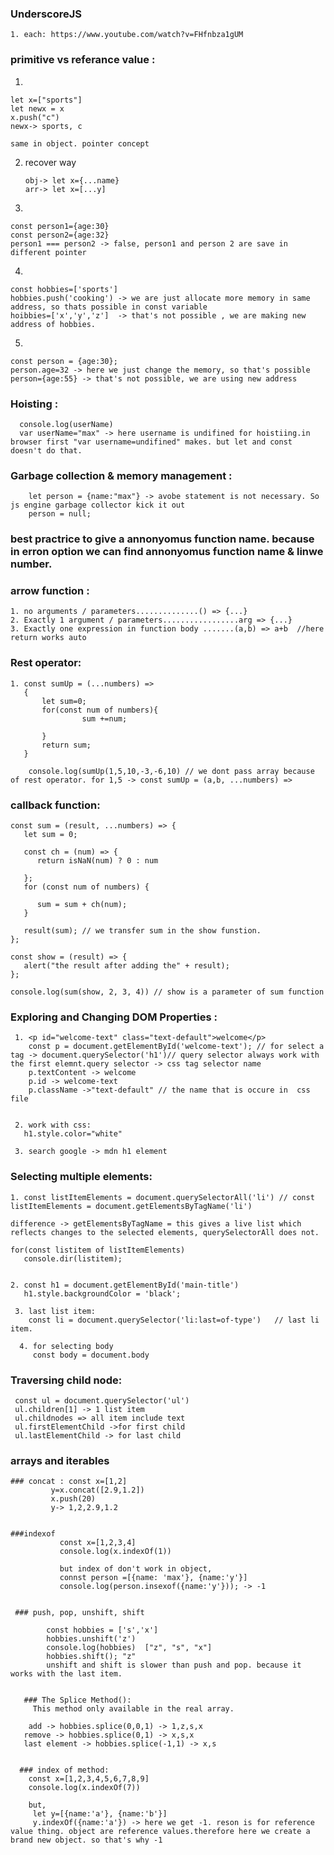 ### UnderscoreJS
    1. each: https://www.youtube.com/watch?v=FHfnbza1gUM
    
    
    
### primitive vs referance value :
1.

    let x=["sports"]
    let newx = x
    x.push("c")
    newx-> sports, c
    
    same in object. pointer concept
    

2. recover way
        
       obj-> let x={...name}
       arr-> let x=[...y]
       
3.

    const person1={age:30}
    const person2={age:32}
    person1 === person2 -> false, person1 and person 2 are save in different pointer
    
    
4.

    const hobbies=['sports']
    hobbies.push('cooking') -> we are just allocate more memory in same address, so thats possible in const variable
    hoibbies=['x','y','z']  -> that's not possible , we are making new address of hobbies.
    
5.
 
    const person = {age:30};
    person.age=32 -> here we just change the memory, so that's possible
    person={age:55} -> that's not possible, we are using new address
    
    
 ### Hoisting :
 
      console.log(userName)
      var userName="max" -> here username is undifined for hoistiing.in browser first "var username=undifined" makes. but let and const doesn't do that.
      
      
  ### Garbage collection & memory management :
        let person = {name:"max"} -> avobe statement is not necessary. So js engine garbage collector kick it out
        person = null; 
        
 ### best practrice to give a annonyomus function name. because in erron option we can find annonyomus function name & linwe number.
 
 
 ### arrow function :
    1. no arguments / parameters..............() => {...}
    2. Exactly 1 argument / parameters.................arg => {...}
    3. Exactly one expression in function body .......(a,b) => a+b  //here return works auto
    
    
    
 ### Rest operator:
 
    1. const sumUp = (...numbers) =>
       {
           let sum=0;
           for(const num of numbers){   
                    sum +=num;
           
           }
           return sum;
       }
       
        console.log(sumUp(1,5,10,-3,-6,10) // we dont pass array because of rest operator. for 1,5 -> const sumUp = (a,b, ...numbers) =>
        
        
### callback function:

    const sum = (result, ...numbers) => {
       let sum = 0;

       const ch = (num) => {
          return isNaN(num) ? 0 : num

       };
       for (const num of numbers) {

          sum = sum + ch(num);
       }

       result(sum); // we transfer sum in the show funstion.
    };

    const show = (result) => {
       alert("the result after adding the" + result);
    };

    console.log(sum(show, 2, 3, 4)) // show is a parameter of sum function
    
    
 
 
### Exploring and Changing DOM Properties :

    
     1. <p id="welcome-text" class="text-default">welcome</p>
        const p = document.getElementById('welcome-text'); // for select a tag -> document.querySelector('h1')// query selector always work with the first elemnt.query selector -> css tag selector name 
        p.textContent -> welcome
        p.id -> welcome-text
        p.className ->"text-default" // the name that is occure in  css file 
     
     
     2. work with css:
       h1.style.color="white"
       
     3. search google -> mdn h1 element 
   


### Selecting multiple elements:

   
    1. const listItemElements = document.querySelectorAll('li') // const listItemElements = document.getElementsByTagName('li')
    
    difference -> getElementsByTagName = this gives a live list which reflects changes to the selected elements, querySelectorAll does not.
    
    for(const listitem of listItemElements)
       console.dir(listitem);
       
       
    2. const h1 = document.getElementById('main-title')
       h1.style.backgroundColor = 'black';
       
     3. last list item:
        const li = document.querySelector('li:last=of-type')   // last li item.
        
      4. for selecting body
         const body = document.body
         
         
  ### Traversing child node:
     const ul = document.querySelector('ul')
     ul.children[1] -> 1 list item
     ul.childnodes => all item include text
     ul.firstElementChild ->for first child
     ul.lastElementChild -> for last child
     
   
   
  ### arrays and iterables
    ### concat : const x=[1,2]
             y=x.concat([2.9,1.2])
             x.push(20)
             y-> 1,2,2.9,1.2
             
             
    ###indexof 
               const x=[1,2,3,4]
               console.log(x.indexOf(1))
               
               but index of don't work in object,
               connst person =[{name: 'max'}, {name:'y'}]
               console.log(person.insexof({name:'y'})); -> -1
               
               
     ### push, pop, unshift, shift
     
            const hobbies = ['s','x']
            hobbies.unshift('z')
            console.log(hobbies)  ["z", "s", "x"]
            hobbies.shift(); "z"
            unshift and shift is slower than push and pop. because it works with the last item.
            
            
       ### The Splice Method():
         This method only available in the real array.
  
        add -> hobbies.splice(0,0,1) -> 1,z,s,x
       remove -> hobbies.splice(0,1) -> x,s,x
       last element -> hobbies.splice(-1,1) -> x,s
       
       
      ### index of method:
        const x=[1,2,3,4,5,6,7,8,9]
        console.log(x.indexOf(7))
        
        but,
         let y=[{name:'a'}, {name:'b'}]
         y.indexOf({name:'a'}) -> here we get -1. reson is for reference value thing. object are reference values.therefore here we create a brand new object. so that's why -1
         
         
            
           
            
            
       
            
            
          
             
               
               
      
